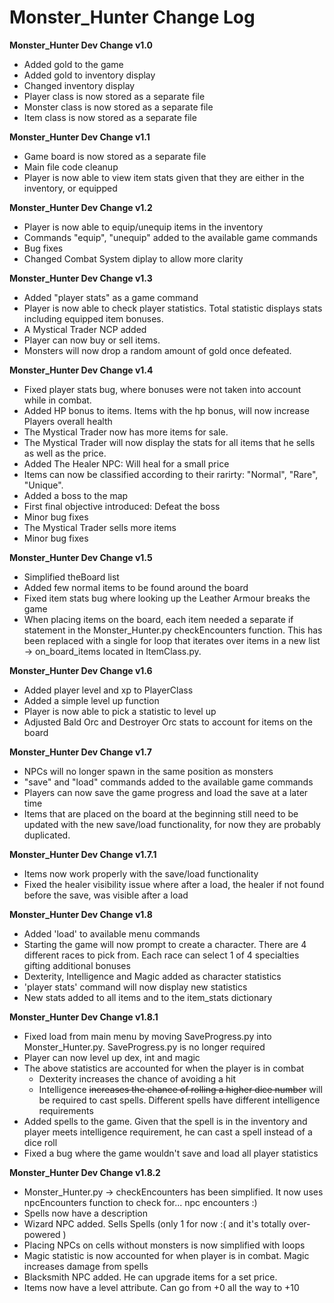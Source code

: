 # Monster_Hunter Change Log

**Monster_Hunter Dev Change v1.0** 

* Added gold to the game
* Added gold to inventory display
* Changed inventory display
* Player class is now stored as a separate file
* Monster class is now stored as a separate file
* Item class is now stored as a separate file

**Monster_Hunter Dev Change v1.1**

* Game board is now stored as a separate file
* Main file code cleanup
* Player is now able to view item stats given that they are either in the inventory, or equipped

**Monster_Hunter Dev Change v1.2**

* Player is now able to equip/unequip items in the inventory
* Commands "equip", "unequip" added to the available game commands
* Bug fixes
* Changed Combat System diplay to allow more clarity

**Monster_Hunter Dev Change v1.3**

* Added "player stats" as a game command
* Player is now able to check player statistics. Total statistic displays stats including equipped item bonuses. 
* A Mystical Trader NCP added
* Player can now buy or sell items.
* Monsters will now drop a random amount of gold once defeated.

**Monster_Hunter Dev Change v1.4**

* Fixed player stats bug, where bonuses were not taken into account while in combat.
* Added HP bonus to items. Items with the hp bonus, will now increase Players overall health
* The Mystical Trader now has more items for sale.
* The Mystical Trader will now display the stats for all items that he sells as well as the price.
* Added The Healer NPC: Will heal for a small price
* Items can now be classified according to their rarirty: "Normal", "Rare", "Unique".
* Added a boss to the map
* First final objective introduced: Defeat the boss
* Minor bug fixes
* The Mystical Trader sells more items
* Minor bug fixes

**Monster_Hunter Dev Change v1.5**

* Simplified theBoard list
* Added few normal items to be found around the board
* Fixed item stats bug where looking up the Leather Armour breaks the game
* When placing items on the board, each item needed a separate if statement in the Monster_Hunter.py checkEncounters function. This has been replaced with a single for loop that iterates over items in a new list -> on_board_items located in ItemClass.py.

**Monster_Hunter Dev Change v1.6**

* Added player level and xp to PlayerClass
* Added a simple level up function
* Player is now able to pick a statistic to level up
* Adjusted Bald Orc and Destroyer Orc stats to account for items on the board

**Monster_Hunter Dev Change v1.7**

* NPCs will no longer spawn in the same position as monsters
* "save" and "load" commands added to the available game commands
* Players can now save the game progress and load the save at a later time
* Items that are placed on the board at the beginning still need to be updated with the new save/load functionality, for now they are probably duplicated.

**Monster_Hunter Dev Change v1.7.1**

* Items now work properly with the save/load functionality 
* Fixed the healer visibility issue where after a load, the healer if not found before the save, was visible after a load

**Monster_Hunter Dev Change v1.8**

* Added 'load' to available menu commands
* Starting the game will now prompt to create a character. There are 4 different races to pick from. Each race can select 1 of 4 specialties gifting additional bonuses
* Dexterity, Intelligence and Magic added as character statistics
* 'player stats' command will now display new statistics
* New stats added to all items and to the item_stats dictionary

**Monster_Hunter Dev Change v1.8.1**

* Fixed load from main menu by moving SaveProgress.py into Monster_Hunter.py. SaveProgress.py is no longer required
* Player can now level up dex, int and magic
* The above statistics are accounted for when the player is in combat
    * Dexterity increases the chance of avoiding a hit
    * Intelligence ~~increases the chance of rolling a higher dice number~~ will be required to cast spells. Different spells have different intelligence requirements
* Added spells to the game. Given that the spell is in the inventory and player meets intelligence requirement, he can cast a spell instead of a dice roll 
* Fixed a bug where the game wouldn't save and load all player statistics

**Monster_Hunter Dev Change v1.8.2**

* Monster_Hunter.py -> checkEncounters has been simplified. It now uses npcEncounters function to check for... npc encounters :)
* Spells now have a description
* Wizard NPC added. Sells Spells (only 1 for now :( and it's totally over-powered )
* Placing NPCs on cells without monsters is now simplified with loops
* Magic statistic is now accounted for when player is in combat. Magic increases damage from spells
* Blacksmith NPC added. He can upgrade items for a set price. 
* Items now have a level attribute. Can go from +0 all the way to +10

